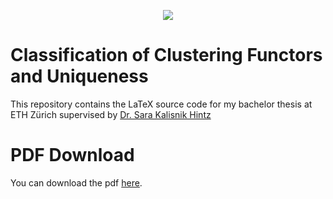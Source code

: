 <p align="center">
  <img src="https://github.com/user-attachments/assets/f9d24085-cb04-4f98-afd5-eec452c18429" />
</p>

# Classification of Clustering Functors and Uniqueness

This repository contains the LaTeX source code for my bachelor thesis at ETH Zürich supervised by [Dr. Sara Kalisnik Hintz](https://people.math.ethz.ch/~skalisnik/)

# PDF Download
You can download the pdf [here](https://github.com/dominiquegarmier/bachelor-thesis/releases/download/v1.0.0/main.pdf).
